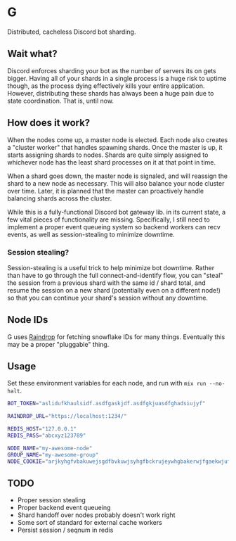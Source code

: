 # G

Distributed, cacheless Discord bot sharding.

## Wait what?

Discord enforces sharding your bot as the number of servers its on gets bigger. Having all of your shards in a single process
is a huge risk to uptime though, as the process dying effectively kills your entire application. However, distributing these
shards has always been a huge pain due to state coordination. That is, until now. 

## How does it work?

When the nodes come up, a master node is elected. Each node also creates a "cluster worker" that handles spawning shards. Once
the master is up, it starts assigning shards to nodes. Shards are quite simply assigned to whichever node has the least shard 
processes on it at that point in time. 

When a shard goes down, the master node is signaled, and will reassign the shard to a new node as necessary. This will also
balance your node cluster over time. Later, it is planned that the master can proactively handle balancing shards across the
cluster. 

While this is a fully-functional Discord bot gateway lib. in its current state, a few vital pieces of functionality are missing.
Specifically, I still need to implement a proper event queueing system so backend workers can recv events, as well as 
session-stealing to minimize downtime. 

### Session stealing?

Session-stealing is a useful trick to help minimize bot downtime. Rather than have to go through the full connect-and-identify
flow, you can "steal" the session from a previous shard with the same id / shard total, and resume the session on a new shard 
(potentially even on a different node!) so that you can continue your shard's session without any downtime. 

## Node IDs

G uses [Raindrop](https://github.com/queer/raindrop) for fetching snowflake IDs for many things. Eventually this may be a proper
"pluggable" thing. 

## Usage

Set these environment variables for each node, and run with `mix run --no-halt`. 
```Bash
BOT_TOKEN="aslidufkhaulsidf.asdfgaskjdf.asdfgkjuasdfghadsiujyf"

RAINDROP_URL="https://localhost:1234/"

REDIS_HOST="127.0.0.1"
REDIS_PASS="abcxyz123789"

NODE_NAME="my-awesome-node"
GROUP_NAME="my-awesome-group"
NODE_COOKIE="arjkyhgfvbakuwejsgdfbvkuwjsyhgfbckrujeywhgbakerwjfgaekwjufghbckjudeshcybgrvejwhuysdcbva"
```

## TODO

- Proper session stealing
- Proper backend event queueing
- Shard handoff over nodes probably doesn't work right
- Some sort of standard for external cache workers
- Persist session / seqnum in redis